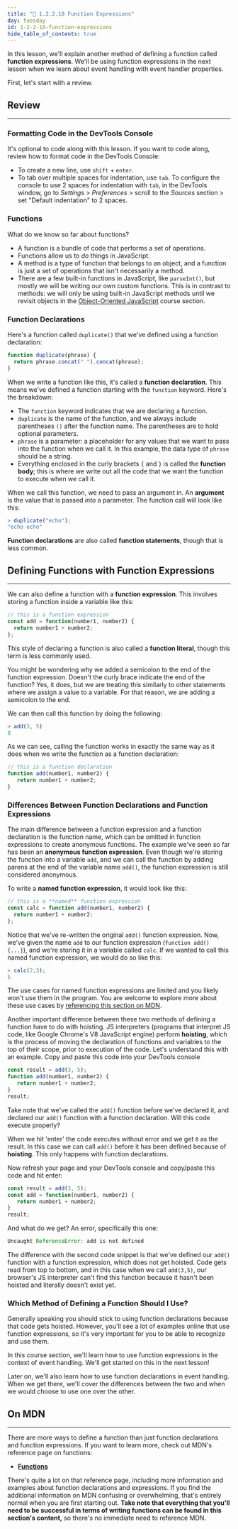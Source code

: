 ```yaml
---
title: "📓 1.2.2.10 Function Expressions"
day: tuesday
id: 1-2-2-10-function-expressions
hide_table_of_contents: true
---
```


In this lesson, we'll explain another method of defining a function called **function expressions**. We'll be using function expressions in the next lesson when we learn about event handling with event handler properties.

First, let's start with a review.

## Review
---

### Formatting Code in the DevTools Console

It's optional to code along with this lesson. If you want to code along, review how to format code in the DevTools Console:

* To create a new line, use `shift` + `enter`.
* To tab over multiple spaces for indentation, use `tab`. To configure the console to use 2 spaces for indentation with `tab`, in the DevTools window, go to _Settings_ > _Preferences_ > scroll to the _Sources_ section > set "Default indentation" to 2 spaces.

### Functions

What do we know so far about functions? 

* A function is a bundle of code that performs a set of operations.
* Functions allow us to _do_ things in JavaScript.
* A method is a type of function that belongs to an object, and a function is just a set of operations that isn't necessarily a method.
* There are a few built-in functions in JavaScript, like `parseInt()`, but mostly we will be writing our own custom functions. This is in contrast to methods: we will only be using built-in JavaScript methods until we revisit objects in the [Object-Oriented JavaScript]( https://old.learnhowtoprogram.com/intermediate-javascript/object-oriented-javascript/) course section.


### Function Declarations

Here's a function called `duplicate()` that we've defined using a function declaration:

```javascript
function duplicate(phrase) {                     
  return phrase.concat(" ").concat(phrase);
}                                             
```

When we write a function like this, it's called a **function declaration**. This means we've defined a function starting with the `function` keyword. Here's the breakdown:

* The `function` keyword indicates that we are declaring a function.
* `duplicate` is the name of the function, and we always include parentheses `()` after the function name. The parentheses are to hold optional parameters.
* `phrase` is a parameter: a placeholder for any values that we want to pass into the function when we call it. In this example, the data type of `phrase` should be a string.
* Everything enclosed in the curly brackets `{` and `}` is called the **function body**; this is where we write out all the code that we want the function to execute when we call it.

When we call this function, we need to pass an argument in. An **argument** is the value that is passed _into_ a parameter. The function call will look like this:

```js
> duplicate("echo");
"echo echo"
```

**Function declarations** are also called **function statements**, though that is less common.

## Defining Functions with Function Expressions
---

We can also define a function with a **function expression**. This involves storing a function inside a variable like this:

```javascript
// this is a function expression
const add = function(number1, number2) {
  return number1 + number2;
};
```

This style of declaring a function is also called a **function literal**, though this term is less commonly used. 

You might be wondering why we added a semicolon to the end of the function expression. Doesn't the curly brace indicate the end of the function? Yes, it does, but we are treating this similarly to other statements where we assign a value to a variable. For that reason, we are adding a semicolon to the end.

We can then call this function by doing the following:

```js
> add(3, 5)
8
```

As we can see, calling the function works in exactly the same way as it does when we write the function as a function declaration:

```js
// this is a function declaration
function add(number1, number2) {
   return number1 + number2;
}
```

### Differences Between Function Declarations and Function Expressions

The main difference between a function expression and a function declaration is the function name, which can be omitted in function expressions to create anonymous functions. The example we've seen so far has been an **anonymous function expression**. Even though we're storing the function into a variable `add`, and we can call the function by adding parens at the end of the variable name `add()`, the function expression is still considered anonymous. 

To write a **named function expression**, it would look like this:

```javascript
// this is a **named** function expression
const calc = function add(number1, number2) {
  return number1 + number2;
};
```

Notice that we've re-written the original `add()` function expression. Now, we've given the name `add` to our function expression (`function add() {...}`), and we're storing it in a variable called `calc`. If we wanted to call this named function expression, we would do so like this:

```js
> calc(2,3);
5
```

The use cases for named function expressions are limited and you likely won't use them in the program. You are welcome to explore more about these use cases by [referencing this section on MDN](https://developer.mozilla.org/en-US/docs/Web/JavaScript/Reference/Operators/function#named_function_expression).

Another important difference between these two methods of defining a function have to do with hoisting. JS interpreters (programs that interpret JS code, like Google Chrome's V8 JavaScript engine) perform **hoisting**, which is the process of moving the declaration of functions and variables to the top of their scope, prior to execution of the code. Let's understand this with an example. Copy and paste this code into your DevTools console

```js
const result = add(3, 5);
function add(number1, number2) {
   return number1 + number2;
}
result;
```

Take note that we've called the `add()` function before we've declared it, and declared our `add()` function with a function declaration. Will this code execute properly?

When we hit 'enter' the code executes without error and we get `8` as the result. In this case we can call `add()` before it has been defined because of **hoisting**. This only happens with function declarations.

Now refresh your page and your DevTools console and copy/paste this code and hit enter:

```js
const result = add(3, 5);
const add = function(number1, number2) {
   return number1 + number2;
}
result;
```

And what do we get? An error, specifically this one:

```js
Uncaught ReferenceError: add is not defined
```

The difference with the second code snippet is that we've defined our `add()` function with a function expression, which does not get hoisted. Code gets read from top to bottom, and in this case when we call `add(3,5)`, our browser's JS interpreter can't find this function because it hasn't been hoisted and literally doesn't exist yet.

### Which Method of Defining a Function Should I Use?

Generally speaking you should stick to using function declarations because that code gets hoisted. However, you'll see a lot of examples online that use function expressions, so it's very important for you to be able to recognize and use them. 

In this course section, we'll learn how to use function expressions in the context of event handling. We'll get started on this in the next lesson!

Later on, we'll also learn how to use function declarations in event handling. When we get there, we'll cover the differences between the two and when we would choose to use one over the other. 

## On MDN
---

There are more ways to define a function than just function declarations and function expressions. If you want to learn more, check out MDN's reference page on functions:

* **<span class="glyphicon glyphicon-link"></span> [Functions](https://developer.mozilla.org/en-US/docs/Web/JavaScript/Reference/Functions)** 

There's quite a lot on that reference page, including more information and examples about function declarations and expressions. If you find the additional information on MDN confusing or overwhelming, that's entirely normal when you are first starting out. **Take note that everything that you'll need to be successful in terms of writing functions can be found in this section's content,** so there's no immediate need to reference MDN.  
